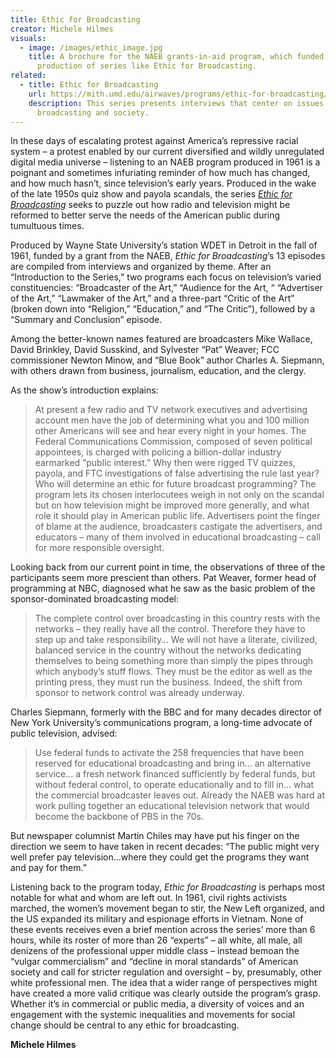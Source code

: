 ```yaml
---
title: Ethic for Broadcasting
creator: Michele Hilmes
visuals:
  - image: /images/ethic_image.jpg
    title: A brochure for the NAEB grants-in-aid program, which funded the
      production of series like Ethic for Broadcasting.
related:
  - title: Ethic for Broadcasting
    url: https://mith.umd.edu/airwaves/programs/ethic-for-broadcasting/
    description: This series presents interviews that center on issues in
      broadcasting and society.
---
```

In these days of escalating protest against America’s repressive racial system – a protest enabled by our current diversified and wildly unregulated digital media universe – listening to an NAEB program produced in 1961 is a poignant and sometimes infuriating reminder of how much has changed, and how much hasn’t, since television’s early years. Produced in the wake of the late 1950s quiz show and payola scandals, the series *[Ethic for Broadcasting](https://mith.umd.edu/airwaves/programs/ethic-for-broadcasting/)* seeks to puzzle out how radio and television might be reformed to better serve the needs of the American public during tumultuous times. 

Produced by Wayne State University’s station WDET in Detroit in the fall of 1961, funded by a grant from the NAEB, *Ethic for Broadcasting*’s 13 episodes are compiled from interviews and organized by theme. After an “Introduction to the Series,” two programs each focus on television’s varied constituencies: “Broadcaster of the Art,” “Audience for the Art, “ “Advertiser of the Art,” “Lawmaker of the Art,” and a three-part “Critic of the Art” (broken down into “Religion,” “Education,” and “The Critic”), followed by a “Summary and Conclusion” episode. 

Among the better-known names featured are broadcasters Mike Wallace, David Brinkley, David Susskind, and Sylvester “Pat” Weaver; FCC commissioner Newton Minow, and “Blue Book” author Charles A. Siepmann, with others drawn from business, journalism, education, and the clergy. 

As the show’s introduction explains: 
> At present a few radio and TV network executives and advertising account men have the job of determining what you and 100 million other Americans will see and hear every night in your homes. The Federal Communications Commission, composed of seven political appointees, is charged with policing a billion-dollar industry earmarked “public interest.” Why then were rigged TV quizzes, payola, and FTC investigations of false advertising the rule last year? Who will determine an ethic for future broadcast programming?
The program lets its chosen interlocutees weigh in not only on the scandal but on how television might be improved more generally, and what role it should play in American public life. Advertisers point the finger of blame at the audience, broadcasters castigate the advertisers, and educators – many of them involved in educational broadcasting – call for more responsible oversight.

Looking back from our current point in time, the observations of three of the participants seem more prescient than others. Pat Weaver, former head of programming at NBC, diagnosed what he saw as the basic problem of the sponsor-dominated broadcasting model: 
> The complete control over broadcasting in this country rests with the networks – they really have all the control. Therefore they have to step up and take responsibility… We will not have a literate, civilized, balanced service in the country without the networks dedicating themselves to being something more than simply the pipes through which anybody’s stuff flows. They must be the editor as well as the printing press, they must run the business. 
Indeed, the shift from sponsor to network control was already underway.

Charles Siepmann, formerly with the BBC and for many decades director of New York University’s communications program, a long-time advocate of public television, advised: 
> Use federal funds to activate the 258 frequencies that have been reserved for educational broadcasting and bring in… an alternative service… a fresh network financed sufficiently by federal funds, but without federal control, to operate educationally and to fill in… what the commercial broadcaster leaves out.
Already the NAEB was hard at work pulling together an educational television network that would become the backbone of PBS in the 70s.

But newspaper columnist Martin Chiles may have put his finger on the direction we seem to have taken in recent decades: “The public might very well prefer pay television…where they could get the programs they want and pay for them.”

Listening back to the program today, *Ethic for Broadcasting* is perhaps most notable for what and whom are left out. In 1961, civil rights activists marched, the women’s movement began to stir, the New Left organized, and the US expanded its military and espionage efforts in Vietnam. None of these events receives even a brief mention across the series’ more than 6 hours, while its roster of more than 26 “experts” – all white, all male, all denizens of the professional upper middle class – instead bemoan the “vulgar commercialism” and “decline in moral standards” of American society and call for stricter regulation and oversight – by, presumably, other white professional men. The idea that a wider range of perspectives might have created a more valid critique was clearly outside the program’s grasp. Whether it’s in commercial or public media, a diversity of voices and an engagement with the systemic inequalities and movements for social change should be central to any ethic for broadcasting.

**Michele Hilmes**